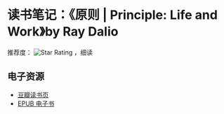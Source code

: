 # 读书笔记：《原则 | Principle: Life and Work》by Ray Dalio
推荐度： ![Star Rating](https://starrating-beta.vercel.app/3.5/) ，细读

## 电子资源
- [豆瓣读书页](https://book.douban.com/subject/27608239/)
- [EPUB 电子书]()
